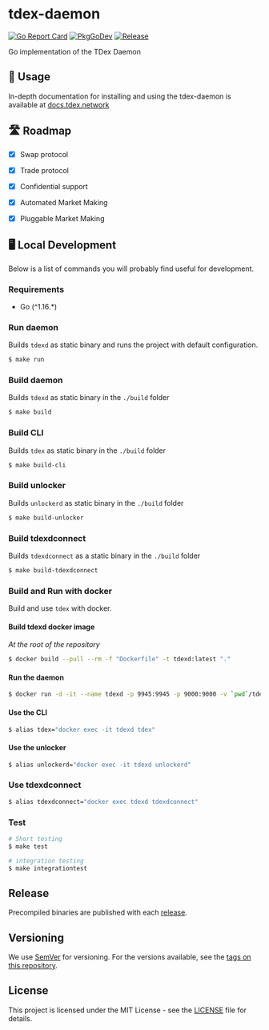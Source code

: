 # tdex-daemon

[![Go Report Card](https://goreportcard.com/badge/github.com/tdex-network/tdex-daemon)](https://goreportcard.com/report/github.com/tdex-network/tdex-daemon)
[![PkgGoDev](https://pkg.go.dev/badge/github.com/tdex-network/tdex-daemon)](https://pkg.go.dev/github.com/tdex-network/tdex-daemon)
[![Release](https://img.shields.io/github/release/tdex-network/tdex-daemon.svg)](https://github.com/tdex-network/tdex-daemon/releases/latest)

Go implementation of the TDex Daemon

## 📄 Usage

In-depth documentation for installing and using the tdex-daemon is available at [docs.tdex.network](https://dev.tdex.network/docs/provider/intro)


## 🛣 Roadmap

* [x] Swap protocol
* [x] Trade protocol
* [x] Confidential support
* [x] Automated Market Making
* [x] Pluggable Market Making


## 🖥 Local Development

Below is a list of commands you will probably find useful for development.

### Requirements

* Go (^1.16.*)

### Run daemon

Builds `tdexd` as static binary and runs the project with default configuration.

```bash
$ make run
```

### Build daemon

Builds `tdexd` as static binary in the `./build` folder

```bash
$ make build
```

### Build CLI

Builds `tdex` as static binary in the `./build` folder

```bash
$ make build-cli
```

### Build unlocker

Builds `unlockerd` as static binary in the `./build` folder

```bash
$ make build-unlocker
```

### Build tdexdconnect

Builds `tdexdconnect` as a static binary in the `./build` folder

```bash
$ make build-tdexdconnect
```

### Build and Run with docker

Build and use `tdex` with docker.

#### Build tdexd docker image

_At the root of the repository_

```bash
$ docker build --pull --rm -f "Dockerfile" -t tdexd:latest "."
```

#### Run the daemon

```bash
$ docker run -d -it --name tdexd -p 9945:9945 -p 9000:9000 -v `pwd`/tdexd:/.tdex-daemon tdexd:latest
```

#### Use the CLI

```bash
$ alias tdex="docker exec -it tdexd tdex"
```

#### Use the unlocker

```bash
$ alias unlockerd="docker exec -it tdexd unlockerd"
```

### Use tdexdconnect

```bash
$ alias tdexdconnect="docker exec tdexd tdexdconnect"
```

### Test

```bash
# Short testing
$ make test

# integration testing
$ make integrationtest
```

## Release

Precompiled binaries are published with each [release](https://github.com/tdex-network/tdex-daemon/releases).

## Versioning

We use [SemVer](http://semver.org/) for versioning. For the versions available, see the
[tags on this repository](https://github.com/tdex-network/tdex-daemon/tags). 

## License

This project is licensed under the MIT License - see the
[LICENSE](https://github.com/tdex-network/tdex-daemon/blob/master/LICENSE) file for details.


